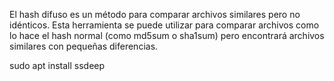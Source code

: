 
El hash difuso es un método para comparar archivos similares pero no idénticos. Esta herramienta se puede utilizar para comparar archivos como lo hace el hash normal (como md5sum o sha1sum) pero encontrará archivos similares con pequeñas diferencias.

sudo apt install ssdeep
